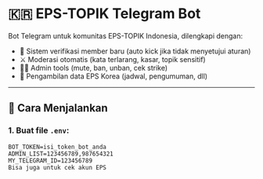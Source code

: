 # 🇰🇷 EPS-TOPIK Telegram Bot

Bot Telegram untuk komunitas EPS-TOPIK Indonesia, dilengkapi dengan:

- 🔐 Sistem verifikasi member baru (auto kick jika tidak menyetujui aturan)
- ⚔️ Moderasi otomatis (kata terlarang, kasar, topik sensitif)
- 👮‍♂️ Admin tools (mute, ban, unban, cek strike)
- 📅 Pengambilan data EPS Korea (jadwal, pengumuman, dll)

---

## 🚀 Cara Menjalankan

### 1. Buat file `.env`:

```env
BOT_TOKEN=isi_token_bot_anda
ADMIN_LIST=123456789,987654321
MY_TELEGRAM_ID=123456789
Bisa juga untuk cek akun EPS
